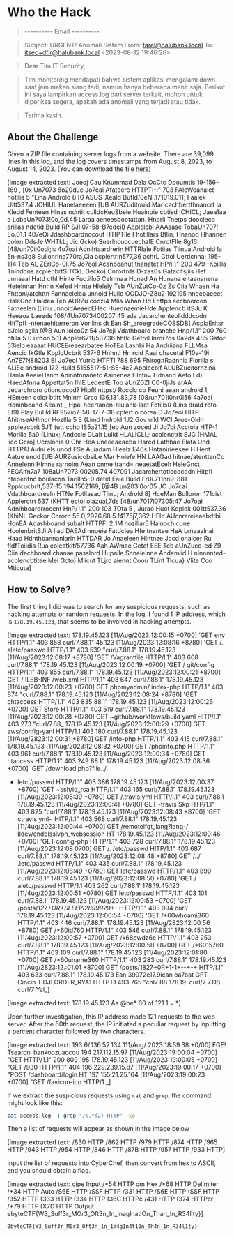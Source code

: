 # Who the Hack
> ---------- Email ----------

> Subject: URGENT! Anomali Sistem From: farel@halubank.local To: itsec+dfir@halubank.local <2023-08-12 19:46:26>

> Dear Tim IT Security,

> Tim monitoring mendapati bahwa sistem aplikasi mengalami down saat jam makan siang tadi, namun hanya beberapa menit saja. Berikut ini saya lampirkan access.log dari server terkait, mohon untuk diperiksa segera, apakah ada anomali yang terjadi atau tidak.

> Terima kasih.

## About the Challenge
Given a ZIP file containing server logs from a website. There are 39,099 lines in this log, and the log covers timestamps from August 8, 2023, to August 14, 2023. (You can download the file [here](access.zip))


[Image extracted text: Joeoj
Cau
Knummad Dala
OcCtc
Dooumtis 
19-156-169 ,
[0x Un7073 8o20dJc
Jo7cai
Afatecre
HTTPTI-I" 703
FAleWeanalet
hotilia 5
"Lina
Androld 8 [0
ASUS_Xeald Bufld/0eNI.171019.011;
Faalek Uitt537.4
JCHIUL
Hanelaeeeen
[UB AURZuditouid
Mar
cachbertthnancrt
la
Kledd
Fenteen
Hlnas
ndntit
culldcKeuSbeie
Huainpie cbtisd
ICHICL;
Jaea1aa a
LobaUn7073!0o,0d.45
Laraa
aeneesbootattan.
Hnprii
Tnetps doocleco
arillas
ndetid
Bulld RP SJI.07-58-B7edeiI)
Applclcbi
AAAsase
TobaUn707! Eo.01.1
407eOi
Jdashboardnocout HTIPTIle
Fhotillars Btlin;
Hnanod
Hhannen
colen DdsJe
WHTkL; Jic Gcko)
SuerlncuccuechzlE
CnrotFlle
8g16
[48/un70ii0odi;is
4o7oai
Adnihtaardrerin HTTRIale
Fotiias
Tlinua
Android Ia
5n-ns3g8
Bullonrina770ra,Cia
acplertrin577,36
achrL
Gttol
Uertlcnna;
195-114
Teb AL ZErlCo-0l.75
Jo7eol
Acanboanut tnanatet
HP/i.]" 200 479
-Koillla
Tnindons
acplenbrtS
TCkL
Gecko)
Cnrortrds D-zas0s Gatacitsjiis
Hef unnaaal
Hatd
cthl
Hinte
Fuo.illo5
Celmnaa
Hcnad
An
Hunana e taananena
Hetelnnan
Hnhn
Kefed
Hnnte
Hlelely
Teb AUnZutCo-0z Zs
Ciia
Whaen Ha
Fhttoni/atchttn
Fannaelelea
unnoid
Hulld OODJO-Z8u2 192195
nneebaeeet
HaleGnc
Haldea
Teb AURZu coozi4
Mlia
Whan
Hd
Fhttps accboorcon
Fatneelen
(Linu
unnoidAeaecEHec
HuednaemieHde
Applencb itSJu
K
Heeaoa
Laeede
108/4Un7073400207 45
ada
Jacarchenteolidddcodn HitTpfI
-ntenaehiterreron
Vorilins
dt
Ean
Sh_aroegradeCOSSDB]
AcplaEritsr
dJelo sglla
[@B Aun loico0z 54
Jo7cji
Vdathboard branche
Hnp/1.1" 200 760
otilla 5 0 urdon
5.1) Acplcr671t/537.36
hhtki
Getrol
Inror7ds 0a2ds 485 Gatori 53ielo
eaaaat
HUCEEreaearbatee
HoTEa
Lashbi
Ha
Andriiana
FLLMsa
Aencic
IkGtle
KpplcUcbrit 537-6
Hnhntl
Hn rcid
Aaai
chacetal
F10s-19i
An7E7N88203 BI
Jo7eol
Yutnb
HTPTI
788 695
Fhlrog#Radnnia
Florilla s
ALiEe
android 172
Hulld 5155517-5]-S5-4e2
Applccbif
ALUBZueitornzina
Hanla
AeeieHanm
Aninntnnanetc
Aainenea
Hlntn=
Hdnand
Aeto Ed)
HaedAfnna
Appettat5n
IhIE
LedeetE
Tob aUnZ0ZI C0-0jiJs
arAA
Jecarchroro otioncocod? Hipfll
nttps:/ Rccclc co
Feuni aean
androld 1;
HEmeen
colcr btltt
Mnlnm
Grco
136.131.83,78
[08/un701i0nr0i56
4a7oai
Honinboand Aeaint _
Hpai
heertancn-hlulank-lact
Fotills0
(Lins
drald
roto E(9) Play
Bul ld RF957io7-58-17-7-38
cplert
o corea D
Jo7eol
HITP
AhitnseAHImcr
Hozllla 5 E
{Limd
Indrold 1J2
Gov uild WCl Arue-Oldn
appleacbrit 5JT
(utt
ccho
IS5a21.15
[eb Aun zoced Ji
Jo7ci
Acctoia
HTP-1
Morilla 5a0
(Linux;
Andccle
DLalt
Lulld HLALICLL;
acolenctrit SJG (HMAL
licc Gcro]
Ucrslonia 0 Chr
HeA uneeeaeaeba
Hared
Lathbae
Elata
Und HTTPAI
Aidni els
unod
FSe
Auiadam
Hlealz E46s
Hntanirieesee
H
Hent
Aatue endd
[UB AURZusicobsiLe
Mar
Hniefe
HN
LAAGad
hitnae/atenttenCo
Annelenn
Hlmne
rarnoim
Aean
cnme trand=
neaetatEceh
HeleGnct
FEGAifn7a7
108aUn7073!00205.74
407091
Jacarchertoticcdcodn HitpfI
ntepenfnc boulacon
Tarilln5-0
detid
Eaie
Build Fr0i.711nn9-881
RpplcucbrIt,537-15
194.1562169,
[@4B un203i0or05 JC
Jo7cai
Vdathboardrealn HTNe
Fotllasad
Tlinu; Androld  8]
HceMan
Bulloron 171cist
Applerctrt 537
(KHTT
ectol
olazual,7ds
[48/un7017i07305;47
Jo7oai
Adnihboardrroecnt
HnP/1.1" 200 103
TOta 5 ,
Jurao
Huot
Koplek 001tt537.36 (KhiNL
Geckor
Cnrorn 55.0,2926,68 5.f4175j7,362
HEld AUcnrereieaebdtbi
HonEA
Adashboand subalt HTTPFI
2 1M
hozillar5
Hainoch
cune
HcolenbritSJi
A
Iiad DAEAd
nnoeie
Fatdciea
Hfe tnentee
HeA Lrnaaalnai
Haad
Hdnthbannanlarin HTTDAR Jo
Anaeleen
Hlntnze
Jccd
onaicer
Ru fldfToiidia Rua
coleatkit/57736 Aah
AWmae
Cetat
EEE
Teb aUnZuco-ed Z9
Ciia
dachboard chanae passlord Hupaile
Snnelelnne
Andemiid
H  nlnnnnted-
acplencbtitee
Mei
Gcto)
Mlicut
TLjrd
aiennt
Coou
TLint
Tlcua}
Vlite
Coo
Mticuta]


## How to Solve?
The first thing I did was to search for any suspicious requests, such as hacking attempts or random requests. In the log, I found 1 IP address, which is `178.19.45.123`, that seems to be involved in hacking attempts.


[Image extracted text: 178.19.45.123
[11/Aug/2023:12:00:15 +0700]
'GET
env
HTTP/1.1" 403 858
curl/7.88.1"
45.123
[11/Aug/2023:12:08:16 +8780]
'GET /. aletc/passwd HTTP/1.1"
403 539
"curl/7.88.1"
178.19.45.123
[11/Aug/2023:12:08:17 +8780]
'GET /Vagrantfile HTTP/I.1"
403 608
curl/7.88.1"
178.19.45.123
[11/Aug/2023:12:00:19 +0700]
'GET / git/config HTTP/1.1"
403 855
curl/7.88.1"
178.19.45.123
[11/Aug/2023:12:00:21 +8700]
GET / ILEB-INF /web.xml HITP/1.1" 403 647
curl/7.88.1"
178.19.45.123
[11/4ug/2023:12:00:23
+0700]
GET
phpmyadmin/ index-php HTTP/1.1"
403 874
"curl/7.88.1"
178.19.45.123
[11/4ug/2023:12:08:24 +8780]
'GET
chtaccess HTTP/1.1"
403 835
88.1"
178.19.45.123
[11/Aug/2023:12:00:26 +0700]
GET
Store HTTP/1.1"
403 519
curl/7.88.1"
178.19.45.123
[11/4ug/2023:12:00:28 +0780]
GET
~github/workflows/build yaml HITP/I.1"
403 273
"curl/7.88_
178.19.45.123
[11/4ug/2023:12:00:29
+0700]
GET
aws/config-yanl HTTP/1.1
403
180
curl/7.88.1"
178.19.45.123
[11/Aug/2823:12:00:31
+8780]
GET /info-php HTTP/1.1"
403 415
curl/7.88.1"
178.19.45.123
[11/Aug/2023:12:08:32
+0700]
GET /phpinfo.php HTTP/1.1" 403 961
curl/7.88.1"
178.19.45.123
[11/Aug/2023:12:00:34 +0780]
GET
htaccess HTTP/1.1"
403 249
88.1"
178.19.45.123
[11/Aug/2023:12:08:36 +0700]
'GET /download php?file../.
-  letc /passwd HTTP/I.1" 403 386
178.19.45.123
[11/Aug/2023:12:00:37
+8700]
'GET
~ssh/id_rsa HTTP/I.1" 403 165
curl/7.88.1"
178.19.45.123
[11/Aug/2023:12:08:39 +0780]
GET /.travis.yml HTTP/I.1"
403
curl/7.88.1
178.19.45.123
[11/4ug/2023:12:00:41 +0780]
GET
-travis
Skp HTP/1.1" 403 825
"curl/7.88.1'
178.19.45.123
[11/Aug/2023:12:08:43
+8700]
'GET
ctravis yml~ HITP/I.1" 403 568
curl/7.88.1"
178.19.45.123
[11/4ug/2023:12:00:44
+0700]
GET /remotelfgt_lang?lang-/  lIdev/cndblsslvpn_websession HT
178.19.45.123
[11/Aug/2023:12:00:46 +0700]
'GET
config-php
HTTP/1.1" 403 728
curl/7.88.1"
178.19.45.123
[11/Aug/2023:12:08
0700]
GET /. /etc/passwd HITP/1.1" 403 687
curl/7.88.1"
178.19.45.123
[11/Aug/2023:12:08:48 +8780]
GET /../  .letc/passwd HTTP/1.1" 403
435
curl/7.88.1"
178.19.45.123
[11/Aug/2023:12:08:49 +0780]
GET
letc/passwd HTTP/1.1"
403 890
curl/7.88.1"
178.19.45.123
[11/Aug/2023:12:08:50 +0780]
'GET /  aletc/passwd HTTP/1.1
403 262
curl/7.88.1'
178.19.45.123
[11/4ug/2023:12:00:51 +0780]
GET
letc/passwd HTTP/1.1" 403 101
curl/7.88.1'
178.19.45.123
[11/Aug/2023:12:00:53 +0700]
'GET /posts/1*27+OR+SLEEPI28999*29+-
HTTP/1.1" 403 994
curl/
178.19.45.123
[11/4ug/2023:12:00:54 +0700]
'GET /*60whoami360 HTTP/1.1" 403 446
curl/7.88.1"
178.19.45.123
[11/Aug/2823:12:00:56 +8780]
GET /*60id760 HTTP/1.1" 403 546
curl/7.88.1"
178.19.45.123
[11/4ug/2023:12:00:57
+0700]
GET /x68pwdz6e HTTP/1.1"
403 253
curl/7.88.1"
178.19.45.123
[11/Aug/2023:12:00:58 +8700]
GET /*6015760 HTTP/1.1"
403 109
curl/7.88.1"
178.19.45.123
[11/4ug/2023:12:01:80 +0700]
GET /*60uname360 HTTP/1.1"
403 283
curl/7.88.1"
178.19.45.123
[11/Aug/2823:12.:01.01
+8700]
GET /posts/1827+0R+1-1+--+-+ HITP/I.1" 403
633
curl/7.88.1"
178.10.45.173
Ean
39072e17.9ican
oa7oat
GFT
Cincin
TiDJLORDFR_RYA1
HTTPT1
493 765
"cnl7 88
178.19.
curl/7
7.DS
curl/7
Yal_]



[Image extracted text: 178.19.45.123
Aa @be*
60 of 121
1 = *]


Upon further investigation, this IP address made 121 requests to the web server. After the 60th request, the IP initiated a peculiar request by inputting a percent character followed by two characters.


[Image extracted text: 193
6/.136.52.134
111/Aug/ 2023:18:59.38 +0/00]
FGE!
Tsearcni bankoozuaccou
194
217.112.15.97
[11/Aug/2023:19:00:04 +0700]
"GET
HTTP/1.1" 200 809
195
178.19.45.123
[11/Aug/2023:19:00:05 +0700]
"GET /930 HTTP/1.1"
404
196
229.239.15.87
[11/Aug/2023:19:00:17 +0700]
"POST /dashboard/login HT
197
155.21.25.104
[11/Aug/2023:19:00:23 +0700] "GET /favicon-ico HTTP/1 _]


If we extract the suspicious requests using `cat` and `grep`, the command might look like this:

```bash
cat access.log  | grep "/%.*{2} HTTP" -Eo
```

Then a list of requests will appear as shown in the image below


[Image extracted text: /830 HTTP
/862
HTTP
/979
HTTP
/874
HTTP
/965
HTTP
/943 HTTP
/954 HTTP
/846 HTTP
/87B HTTP
/957
HTTP
/933
HTTP]


Input the list of requests into CyberChef, then convert from hex to ASCII, and you should obtain a flag.


[Image extracted text: cipe
Input
/*54 HTTP
om Hex
/*68 HTTP
Delimiter
/*34 HTTP
Auto
/S6E  HTTP
/SSF HTTP
/331 HTTP
/S6E   HTTP
(SSF HTTP
/352 HTTP
(333 HTTP
(334 HTTP
(36C HTTPc
/431
HTTP
(374 HTTPcr
/*79 HTTP
(X7D  HTTP
Output
ebyteCTF{W3_Suff3r_MOr3_Oft3n_In_lnaglnatlOn_Than_In_R34llty}]


```
0byteCTF{W3_Suff3r_M0r3_0ft3n_1n_1m4g1n4t10n_Th4n_1n_R34l1ty}
```